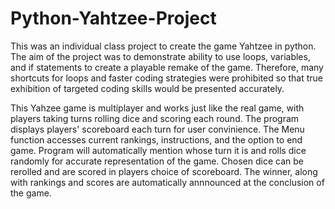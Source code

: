 # Python-Yahtzee-Project

This was an individual class project to create the game Yahtzee in python. The aim of the project was to demonstrate ability to use loops, variables, and if statements to create a playable remake of the game. Therefore, many shortcuts for loops and faster coding strategies were prohibited so that true exhibition of targeted coding skills would be presented accurately.

This Yahzee game is multiplayer and works just like the real game, with players taking turns rolling dice and scoring each round. The program displays players' scoreboard each turn for user convinience. The Menu function accesses current rankings, instructions, and the option to end game. Program will automatically mention whose turn it is and rolls dice randomly for accurate representation of the game. Chosen dice can be rerolled and are scored in players choice of scoreboard. The winner, along with rankings and scores are automatically annnounced at the conclusion of the game.
